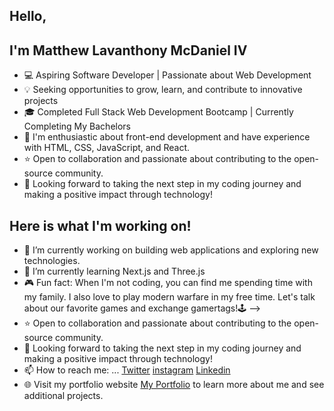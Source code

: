 ## Hello, 
## I'm Matthew Lavanthony McDaniel IV
- 💻 Aspiring Software Developer | Passionate about Web Development
- 💡 Seeking opportunities to grow, learn, and contribute to innovative projects
- 🎓 Completed Full Stack Web Development Bootcamp | Currently Completing My Bachelors 
- 🚀 I'm enthusiastic about front-end development and have experience with HTML, CSS, JavaScript, and React.
- ⭐️ Open to collaboration and passionate about contributing to the open-source community.
- 🌟 Looking forward to taking the next step in my coding journey and making a positive impact through technology!

## Here is what I'm working on!
- 🔭 I’m currently working on building web applications and exploring new technologies.
- 🌱 I’m currently learning Next.js and Three.js 
- 🎮 Fun fact: When I'm not coding, you can find me spending time with my family. I also love to play modern warfare in my free time. Let's talk about our favorite games and exchange gamertags!🕹️
-->
- ⭐️ Open to collaboration and passionate about contributing to the open-source community.
- 🌟 Looking forward to taking the next step in my coding journey and making a positive impact through technology!
- 📫 How to reach me: ... [Twitter](https://twitter.com/Mlmcdanieliv) [instagram](https://www.instagram.com/mattm.codes_/) [Linkedin](https://www.linkedin.com/in/matthewlmcdanieliv/)
- 🌐 Visit my portfolio website [My Portfolio](https://main.dn7moupbjah23.amplifyapp.com/) to learn more about me and see additional projects.

